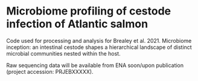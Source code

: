 # Microbiome profiling of cestode infection of Atlantic salmon
Code used for processing and analysis for Brealey et al. 2021. Microbiome inception: an intestinal cestode shapes a hierarchical landscape of distinct microbial communities nested within the host.

Raw sequencing data will be available from ENA soon/upon publication (project accession: PRJEBXXXXX).
